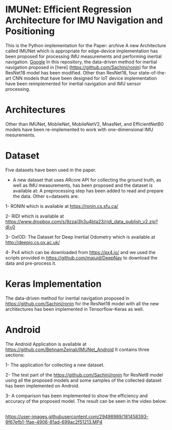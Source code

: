# IMUNet: Efficient Regression Architecture for IMU Navigation and Positioning

This is the Python implementation for the Paper: archive
A new Architecture called IMUNet which is appropriate for edge-device implementation has been proposed for processing IMU measurements and performing inertial navigation. 
[Google](https://www.google.com)
In this repository, the data-driven method for inertial navigation proposed in [here] (https://github.com/Sachini/ronin) for the ResNet18 model has been modified.
Other than ResNet18, four state-of-the-art CNN models that have been designed for IoT device implementation have been reimplemented for inertial navigation and IMU sensor processing. 

# Architectures
Other than IMUNet, MobileNet, MobileNetV2, MnasNet, and EfficientNetB0 models have been re-implemented to work with one-dimensional IMU mesurements. 

# Dataset
Five datasets have been used in the paper.
* A new dataset that uses ARcore API for collecting the ground truth, as well as IMU measurements, has been proposed and the dataset is available at:
A preprocessing step has been added to read and prepare the data. Other s=datasets are:

1- RONIN which is available at https://ronin.cs.sfu.ca/ 

2- RIDI which is available at https://www.dropbox.com/s/9zzaj3h3u4bta23/ridi_data_publish_v2.zip?dl=0 

3- OxIOD: The Dataset for Deep Inertial Odometry which is available at http://deepio.cs.ox.ac.uk/ 

4- Px4 which can be downloaded from https://px4.io/ and we used the scripts provided in https://github.com/majuid/DeepNav to download the data and pre-process it. 

# Keras Implementation
The data-driven method for inertial navigation proposed in https://github.com/Sachini/ronin for the ResNet18 model with all the new architectures has been implemented in Tensorflow-Keras as well. 

# Android
The Android Application is available at https://github.com/BehnamZeinali/IMUNet_Android
It contains three sections: 

1- The application for collecting a new dataset.

2- The test part of the https://github.com/Sachini/ronin for ResNet8 model using all the proposed models and some samples of the collected dataset has been implemented on Android.

3- A comparison has been implemented to show the efficiency and accuracy of the proposed model. The result can be seen in the video below:  


https://user-images.githubusercontent.com/29498989/181458393-9f67efb1-1fae-4906-81ad-699ac2f51213.MP4
